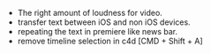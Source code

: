 * The right amount of loudness for video. 
* transfer text between iOS and non iOS devices. 
* repeating the text in premiere like news bar.
* remove timeline selection in c4d [CMD + Shift + A]








